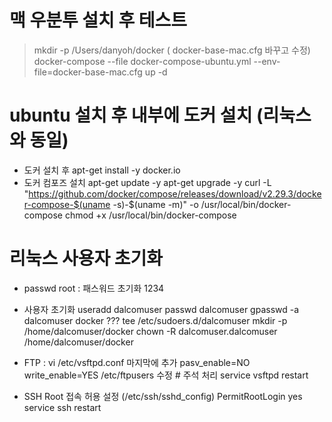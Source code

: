 # 맥 우분투 설치 후 테스트  
> mkdir -p /Users/danyoh/docker ( docker-base-mac.cfg 바꾸고 수정)
> docker-compose --file docker-compose-ubuntu.yml --env-file=docker-base-mac.cfg up -d



# ubuntu 설치 후 내부에 도커 설치 (리눅스와 동일)
- 도커 설치 후 
  apt-get install -y docker.io
- 도커 컴포즈 설치
  apt-get update -y
  apt-get upgrade -y
  curl -L "https://github.com/docker/compose/releases/download/v2.29.3/docker-compose-$(uname -s)-$(uname -m)" -o /usr/local/bin/docker-compose
  chmod +x /usr/local/bin/docker-compose

# 리눅스 사용자 초기화

- passwd root : 패스워드 초기화 1234

- 사용자 초기화
  useradd dalcomuser
  passwd dalcomuser
  gpasswd -a dalcomuser docker
  ??? tee /etc/sudoers.d/dalcomuser
  mkdir -p /home/dalcomuser/docker
  chown -R dalcomuser.dalcomuser /home/dalcomuser/docker

- FTP : vi /etc/vsftpd.conf 마지막에 추가 pasv_enable=NO
  write_enable=YES
  /etc/ftpusers 수정 # 주석 처리
  service vsftpd restart

- SSH Root 접속 허용 설정 (/etc/ssh/sshd_config)
  PermitRootLogin yes
  service ssh restart

  